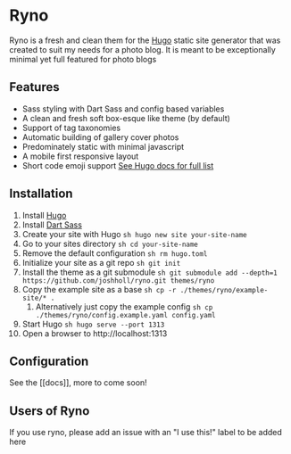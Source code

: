 # Ryno

Ryno is a fresh and clean them for the [Hugo](https://gohugo.io/) static site generator that was created to suit my needs for a photo blog. It is meant to be exceptionally minimal yet full featured for photo blogs

## Features
* Sass styling with Dart Sass and config based variables
* A clean and fresh soft box-esque like theme (by default)
* Support of tag taxonomies
* Automatic building of gallery cover photos
* Predominately static with minimal javascript
* A mobile first responsive layout
* Short code emoji support [See Hugo docs for full list](https://gohugo.io/quick-reference/emojis/#smileys--emotion)

## Installation
1. Install [Hugo](https://gohugo.io/installation/)
1. Install [Dart Sass](https://sass-lang.com/dart-sass/)
1. Create your site with Hugo ```sh hugo new site your-site-name```
1. Go to your sites directory ```sh cd your-site-name```
1. Remove the default configuration ```sh rm hugo.toml```
1. Initialize your site as a git repo ```sh git init```
1. Install the theme as a git submodule ```sh git submodule add --depth=1 https://github.com/joshholl/ryno.git themes/ryno```
1. Copy the example site as a base ```sh cp -r ./themes/ryno/example-site/* .```
    1. Alternatively just copy the example config ```sh cp ./themes/ryno/config.example.yaml config.yaml```
1. Start Hugo ```sh hugo serve --port 1313```
1. Open a browser to http://localhost:1313

## Configuration
See the [[docs]], more to come soon!

## Users of Ryno

If you use ryno, please add an issue with an "I use this!" label to be added here

